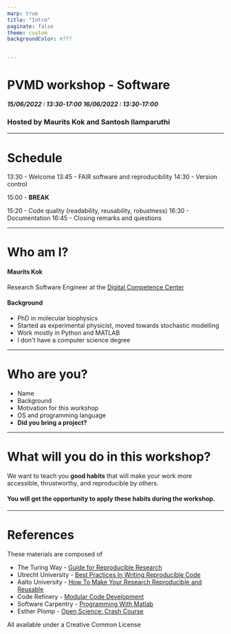 ```yaml
---
marp: true
title: "Intro"
paginate: false
theme: custom
backgroundColor: #fff


---
```

# <!-- fit --> PVMD workshop - Software
**_15/06/2022 :  13:30-17:00_**
**_16/06/2022 :  13:30-17:00_**

### Hosted by Maurits Kok and Santosh Ilamparuthi

---
# Schedule

13:30 - Welcome
13:45 - FAIR software and reproducibility
14:30 - Version control

15:00 - **BREAK**

15:20 - Code quality (readability, reusability, robustness)
16:30 - Documentation
16:45 - Closing remarks and questions

---
# Who am I?

#### Maurits Kok

Research Software Engineer at the [Digital Competence Center ](https://www.tudelft.nl/en/library/library-for-researchers/library-for-researchers/setting-up-research/dcc)

#### Background
- PhD in molecular biophysics
- Started as experimental physicist, moved towards stochastic modelling
- Work mostly in Python and MATLAB
- I don't have a computer science degree

---
# Who are you?
- Name
- Background 
- Motivation for this workshop
- OS and programming language
- **Did you bring a project?**

---
# What will you do in this workshop?

We want to teach you **good habits** that will make your work more accessible, thrustworthy, and reproducible by others. 

#### You will get the opportunity to apply these habits during the workshop.

---

# References

These materials are composed of 

- The Turing Way - [Guide for Reproducible Research](https://the-turing-way.netlify.app/reproducible-research/reproducible-research.html)
- Utrecht University - [Best Practices In Writing Reproducible Code](https://utrechtuniversity.github.io/workshop-computational-reproducibility/docs/)
- Aalto University - [How To Make Your Research Reproducible and Reusable](https://docs.google.com/presentation/d/14fwQgAM1-NIm11MIf11hRyz3LgwAEDgh/edit#slide=id.p6)
- Code Refinery - [Modular Code Development](http://cicero.xyz/v3/remark/0.14.0/github.com/coderefinery/modular-code-development/master/talk.md/#1)
- Software Carpentry - [Programming With Matlab](https://swcarpentry.github.io/matlab-novice-inflammation/)
- Esther Plomp - [Open Science: Crash Course](https://estherplomp.github.io/PRES-data-software/#1)

All available under a Creative Common License 
